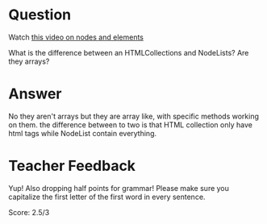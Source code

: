 # Question
Watch [this video on nodes and elements](https://www.youtube.com/watch?v=rhvec8cXLlo)

What is the difference between an HTMLCollections and NodeLists? Are they arrays?

# Answer
No they aren't arrays but they are array like, with specific methods working on them. the difference between to two is that HTML collection only have html tags while NodeList contain everything.

# Teacher Feedback

Yup! Also dropping half points for grammar! Please make sure you capitalize the first letter of the first word in every sentence.

Score: 2.5/3